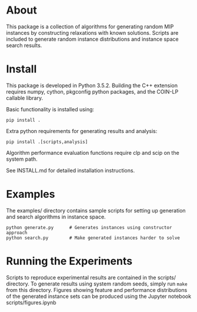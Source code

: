 
# About

This package is a collection of algorithms for generating random MIP instances by constructing relaxations with known solutions.
Scripts are included to generate random instance distributions and instance space search results.

# Install

This package is developed in Python 3.5.2.
Building the C++ extension requires numpy, cython, pkgconfig python packages, and the COIN-LP callable library.

Basic functionality is installed using:

    pip install .

Extra python requirements for generating results and analysis:

    pip install .[scripts,analysis]

Algorithm performance evaluation functions require clp and scip on the system path.

See INSTALL.md for detailed installation instructions.

# Examples

The examples/ directory contains sample scripts for setting up generation and search algorithms in instance space.

    python generate.py      # Generates instances using constructor approach
    python search.py        # Make generated instances harder to solve

# Running the Experiments

Scripts to reproduce experimental results are contained in the scripts/ directory.
To generate results using system random seeds, simply run `make` from this directory.
Figures showing feature and performance distributions of the generated instance sets can be produced using the Jupyter notebook scripts/figures.ipynb
